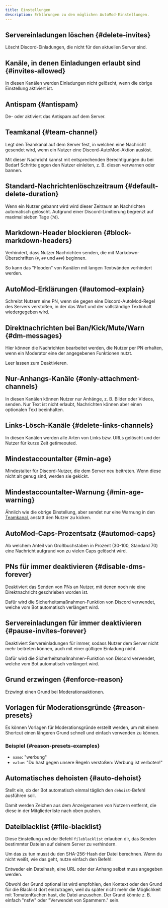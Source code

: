 ```yaml
---
title: Einstellungen
description: Erklärungen zu den möglichen AutoMod-Einstellungen.
---
```


## Servereinladungen löschen {#delete-invites}

Löscht Discord-Einladungen, die nicht für den aktuellen Server sind.

## Kanäle, in denen Einladungen erlaubt sind {#invites-allowed}

In diesen Kanälen werden Einladungen nicht gelöscht, wenn die obrige Einstellung aktiviert ist.

## Antispam {#antispam}

De- oder aktiviert das Antispam auf dem Server.

## Teamkanal {#team-channel}

Legt den Teamkanal auf dem Server fest, in welchen eine Nachricht gesendet wird, wenn ein Nutzer eine Discord-AutoMod-Aktion auslöst.

Mit dieser Nachricht kannst mit entsprechenden Berechtigungen du bei Bedarf Schritte gegen den Nutzer einleiten, z. B. diesen verwarnen oder bannen.

## Standard-Nachrichtenlöschzeitraum {#default-delete-duration}

Wenn ein Nutzer gebannt wird wird dieser Zeitraum an Nachrichten automatisch gelöscht. Aufgrund einer Discord-Limitierung begrenzt auf maximal sieben Tage (`7d`).

## Markdown-Header blockieren {#block-markdown-headers}

Verhindert, dass Nutzer Nachrichten senden, die mit Markdown-Überschriften (`#`, `##` und `###`) beginnen.

So kann das "Flooden" von Kanälen mit langen Textwänden verhindert werden.

## AutoMod-Erklärungen {#automod-explain}

Schreibt Nutzern eine PN, wenn sie gegen eine Discord-AutoMod-Regel des Servers verstoßen, in der das Wort und der vollständige Textinhalt wiedergegeben wird.

## Direktnachrichten bei Ban/Kick/Mute/Warn {#dm-messages}

Hier können die Nachrichten bearbeitet werden, die Nutzer per PN erhalten, wenn ein Moderator eine der angegebenen Funktionen nutzt.

Leer lassen zum Deaktivieren.

## Nur-Anhangs-Kanäle {#only-attachment-channels}

In diesen Kanälen können Nutzer nur Anhänge, z. B. Bilder oder Videos, senden. Nur Text ist nicht erlaubt, Nachrichten können aber einen optionalen Text beeinhalten.

## Links-Lösch-Kanäle {#delete-links-channels}

In diesen Kanälen werden alle Arten von Links bzw. URLs gelöscht und der Nutzer für kurze Zeit getimeouted.

## Mindestaccountalter {#min-age}

Mindestalter für Discord-Nutzer, die dem Server neu beitreten. Wenn diese nicht alt genug sind, werden sie gekickt.

## Mindestaccountalter-Warnung {#min-age-warning}

Ähnlich wie die obrige Einstellung, aber sendet nur eine Warnung in den [Teamkanal](#team-channel), anstatt den Nutzer zu kicken.

## AutoMod-Caps-Prozentsatz {#automod-caps}

Ab welchem Anteil von Großbuchstaben in Prozent (30-100, Standard 70) eine Nachricht aufgrund von zu vielen Caps gelöscht wird.

## PNs für immer deaktivieren {#disable-dms-forever}

Deaktiviert das Senden von PNs an Nutzer, mit denen noch nie eine Direktnachricht geschrieben worden ist.

Dafür wird die Sicherheitsmaßnahmen-Funktion von Discord verwendet, welche vom Bot automatisch verlängert wird.

## Servereinladungen für immer deaktivieren {#pause-invites-forever}

Deaktiviert Servereinladungen für immer, sodass Nutzer dem Server nicht mehr beitreten können, auch mit einer gültigen Einladung nicht.

Dafür wird die Sicherheitsmaßnahmen-Funktion von Discord verwendet, welche vom Bot automatisch verlängert wird.

## Grund erzwingen {#enforce-reason}

Erzwingt einen Grund bei Moderationsaktionen.

## Vorlagen für Moderationsgründe {#reason-presets}

Es können Vorlagen für Moderationsgründe erstellt werden, um mit einem Shortcut einen längeren Grund schnell und einfach verwenden zu können.

### Beispiel {#reason-presets-examples}

- `name`: "werbung"
- `value`: "Du hast gegen unsere Regeln verstoßen: Werbung ist verboten!"

<Command name="mute" slash="user:Nutzer reason:werbung" message="<Nutzer> werbung"></Command>

## Automatisches dehoisten {#auto-dehoist}

Stellt ein, ob der Bot automatisch einmal täglich den `dehoist`-Befehl ausführen soll.

Damit werden Zeichen aus dem Anzeigenamen von Nutzern entfernt, die diese in der Mitgliederliste nach oben pushen.

## Dateiblacklist {#file-blacklist}

Diese Einstellung und der Befehl `fileblacklist` erlauben dir, das Senden bestimmter Dateien auf deinem Server zu verhindern.

Um das zu tun musst du den SHA-256-Hash der Datei berechnen. Wenn du nicht weißt, wie das geht, nutze einfach den Befehl:

<Command name="fileblacklist add" slash="[url:A file URL or sha256 hash to blacklist] [file:The file you want to blacklist] [reason:The blacklist reason]" message="<URL>|<Anhang> [<Reason>]"></Command>

Entweder ein Dateihash, eine URL oder der Anhang selbst muss angegeben werden.

Obwohl der Grund optional ist wird empfohlen, den Kontext oder den Grund für die Blacklist dort einzutragen, weil du später nicht mehr die Möglichkeit mit TomatenKuchen hast, die Datei anzusehen.
Der Grund könnte z. B. einfach "nsfw" oder "Verwendet von Spammern." sein.
